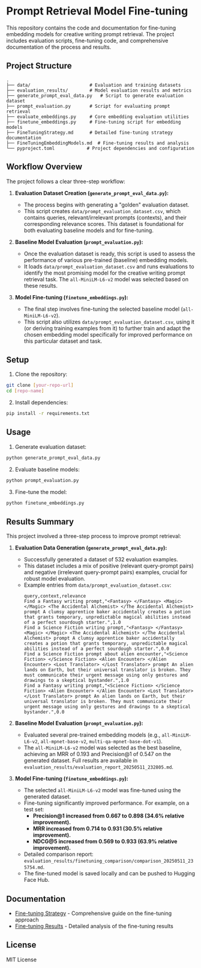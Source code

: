 # Prompt Retrieval Model Fine-tuning

This repository contains the code and documentation for fine-tuning embedding models for creative writing prompt retrieval. The project includes evaluation scripts, fine-tuning code, and comprehensive documentation of the process and results.

## Project Structure

```
.
├── data/                      # Evaluation and training datasets
├── evaluation_results/        # Model evaluation results and metrics
├── generate_prompt_eval_data.py   # Script to generate evaluation dataset
├── prompt_evaluation.py       # Script for evaluating prompt retrieval
├── evaluate_embeddings.py     # Core embedding evaluation utilities
├── finetune_embeddings.py     # Fine-tuning script for embedding models
├── FineTuningStrategy.md      # Detailed fine-tuning strategy documentation
├── FineTuningEmbeddingModels.md  # Fine-tuning results and analysis
└── pyproject.toml            # Project dependencies and configuration
```

## Workflow Overview

The project follows a clear three-step workflow:

1.  **Evaluation Dataset Creation (`generate_prompt_eval_data.py`):**
    *   The process begins with generating a "golden" evaluation dataset.
    *   This script creates `data/prompt_evaluation_dataset.csv`, which contains queries, relevant/irrelevant prompts (contexts), and their corresponding relevance scores. This dataset is foundational for both evaluating baseline models and for fine-tuning.

2.  **Baseline Model Evaluation (`prompt_evaluation.py`):**
    *   Once the evaluation dataset is ready, this script is used to assess the performance of various pre-trained (baseline) embedding models.
    *   It loads `data/prompt_evaluation_dataset.csv` and runs evaluations to identify the most promising model for the creative writing prompt retrieval task. The `all-MiniLM-L6-v2` model was selected based on these results.

3.  **Model Fine-tuning (`finetune_embeddings.py`):**
    *   The final step involves fine-tuning the selected baseline model (`all-MiniLM-L6-v2`).
    *   This script also utilizes `data/prompt_evaluation_dataset.csv`, using it (or deriving training examples from it) to further train and adapt the chosen embedding model specifically for improved performance on this particular dataset and task.

## Setup

1. Clone the repository:
```bash
git clone [your-repo-url]
cd [repo-name]
```

2. Install dependencies:
```bash
pip install -r requirements.txt
```

## Usage

1. Generate evaluation dataset:
```bash
python generate_prompt_eval_data.py
```

2. Evaluate baseline models:
```bash
python prompt_evaluation.py
```

3. Fine-tune the model:
```bash
python finetune_embeddings.py
```

## Results Summary

This project involved a three-step process to improve prompt retrieval:

1.  **Evaluation Data Generation (`generate_prompt_eval_data.py`):**
    *   Successfully generated a dataset of 532 evaluation examples.
    *   This dataset includes a mix of positive (relevant query-prompt pairs) and negative (irrelevant query-prompt pairs) examples, crucial for robust model evaluation.
    *   Example entries from `data/prompt_evaluation_dataset.csv`:
        ```csv
        query,context,relevance
        Find a Fantasy writing prompt,"<Fantasy> </Fantasy> <Magic> </Magic> <The Accidental Alchemist> </The Accidental Alchemist> prompt A clumsy apprentice baker accidentally creates a potion that grants temporary, unpredictable magical abilities instead of a perfect sourdough starter.",1.0
        Find a Science Fiction writing prompt,"<Fantasy> </Fantasy> <Magic> </Magic> <The Accidental Alchemist> </The Accidental Alchemist> prompt A clumsy apprentice baker accidentally creates a potion that grants temporary, unpredictable magical abilities instead of a perfect sourdough starter.",0.0
        Find a Science Fiction prompt about alien encounter,"<Science Fiction> </Science Fiction> <Alien Encounter> </Alien Encounter> <Lost Translator> </Lost Translator> prompt An alien lands on Earth, but their universal translator is broken. They must communicate their urgent message using only gestures and drawings to a skeptical bystander.",1.0
        Find a Fantasy writing prompt,"<Science Fiction> </Science Fiction> <Alien Encounter> </Alien Encounter> <Lost Translator> </Lost Translator> prompt An alien lands on Earth, but their universal translator is broken. They must communicate their urgent message using only gestures and drawings to a skeptical bystander.",0.0
        ```

2.  **Baseline Model Evaluation (`prompt_evaluation.py`):**
    *   Evaluated several pre-trained embedding models (e.g., `all-MiniLM-L6-v2`, `all-mpnet-base-v2`, `multi-qa-mpnet-base-dot-v1`).
    *   The `all-MiniLM-L6-v2` model was selected as the best baseline, achieving an MRR of 0.193 and Precision@1 of 0.547 on the generated dataset. Full results are available in `evaluation_results/evaluation_report_20250511_232805.md`.

3.  **Model Fine-tuning (`finetune_embeddings.py`):**
    *   The selected `all-MiniLM-L6-v2` model was fine-tuned using the generated dataset.
    *   Fine-tuning significantly improved performance. For example, on a test set:
        *   **Precision@1 increased from 0.667 to 0.898 (34.6% relative improvement).**
        *   **MRR increased from 0.714 to 0.931 (30.5% relative improvement).**
        *   **NDCG@5 increased from 0.569 to 0.933 (63.9% relative improvement).**
    *   Detailed comparison report: `evaluation_results/finetuning_comparison/comparison_20250511_235754.md`.
    *   The fine-tuned model is saved locally and can be pushed to Hugging Face Hub.

## Documentation

- [Fine-tuning Strategy](FineTuningStrategy.md) - Comprehensive guide on the fine-tuning approach
- [Fine-tuning Results](FineTuningEmbeddingModels.md) - Detailed analysis of the fine-tuning results

## License

MIT License 